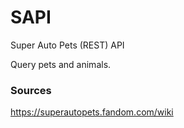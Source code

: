 # SAPI
Super Auto Pets (REST) API

Query pets and animals.


### Sources
https://superautopets.fandom.com/wiki